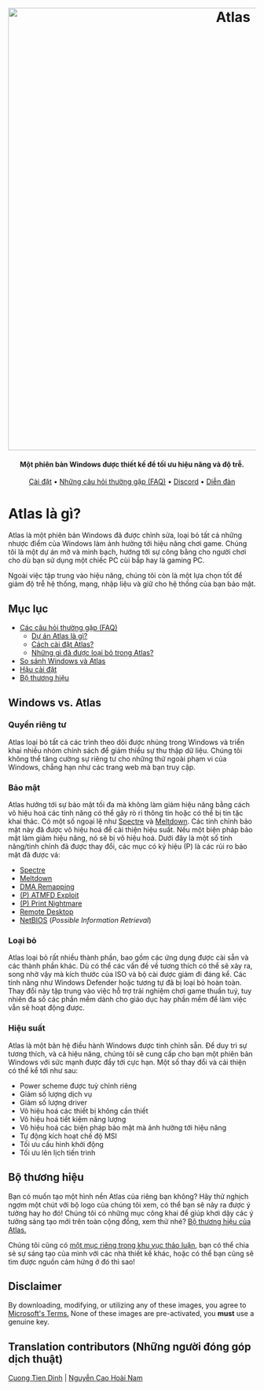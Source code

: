 <h1 align="center">
  <br>
  <a href="http://atlasos.net"><img src="https://i.imgur.com/xV08gIt.png" alt="Atlas" width="900"></a>
</h1>
<h4 align="center">Một phiên bản Windows được thiết kế để tối ưu hiệu năng và độ trễ.</h4>

<p align="center">
  <a href="https://github.com/Atlas-OS/Atlas/wiki/2.-Installing">Cài đặt</a>
  •
  <a href="https://github.com/Atlas-OS/Atlas/wiki/1.-FAQ#contents">Những câu hỏi thường gặp (FAQ)</a>
  •
  <a href="https://discord.com/servers/atlas-795710270000332800" target="_blank">Discord</a>
  •
  <a href="https://forum.atlasos.net/">Diễn đàn</a>
</p>


# Atlas là gì?

Atlas là một phiên bản Windows đã được chỉnh sửa, loại bỏ tất cả những nhược điểm của Windows làm ảnh hưởng tới hiệu năng chơi game. Chúng tôi là một dự án mở và minh bạch, hướng tới sự công bằng cho người chơi cho dù bạn sử dụng một chiếc PC cùi bắp hay là gaming PC.

Ngoài việc tập trung vào hiệu năng, chúng tôi còn là một lựa chọn tốt để giảm độ trễ hệ thống, mạng, nhập liệu và giữ cho hệ thống của bạn bảo mật.

## Mục lục

- [Các câu hỏi thường gặp (FAQ)](https://github.com/Atlas-OS/Atlas/wiki/1.-FAQ)
  - [Dự án Atlas là gì?](https://github.com/Atlas-OS/Atlas/wiki/1.-FAQ#11-what-is-the-atlas-project)
  - [Cách cài đặt Atlas?](https://github.com/Atlas-OS/Atlas/wiki/1.-FAQ#12-how-do-i-install-atlas-os)
  - [Những gì đã được loại bỏ trong Atlas?](https://github.com/Atlas-OS/Atlas/wiki/1.-FAQ#13-whats-removed-in-atlas-os)
- <a href="#windows-vs-atlas">So sánh Windows và Atlas</a>
- [Hậu cài đặt](https://github.com/Atlas-OS/Atlas/wiki/3.-Post-Install)
- [Bộ thương hiệu](https://github.com/Atlas-OS/Atlas/blob/main/img/brand-kit.zip?raw=true)

## Windows vs. Atlas

### **Quyền riêng tư**

Atlas loại bỏ tất cả các trình theo dõi được nhúng trong Windows và triển khai nhiều nhóm chính sách để giảm thiểu sự thu thập dữ liệu. Chúng tôi không thể tăng cường sự riêng tư cho những thứ ngoài phạm vi của Windows, chẳng hạn như các trang web mà bạn truy cập.

### **Bảo mật**

Atlas hướng tới sự bảo mật tối đa mà không làm giảm hiệu năng bằng cách vô hiệu hoá các tính năng có thể gây rò rỉ thông tin hoặc có thể bị tin tặc khai thác. Có một số ngoại lệ như [Spectre](https://spectreattack.com/spectre.pdf) và [Meltdown](https://meltdownattack.com/meltdown.pdf). Các tinh chỉnh bảo mật này đã được vô hiệu hoá để cải thiện hiệu suất.
Nếu một biện pháp bảo mật làm giảm hiệu năng, nó sẽ bị vô hiệu hoá.
Dưới đây là một số tính năng/tinh chỉnh đã được thay đổi, các mục có ký hiệu (P) là các rủi ro bảo mật đã được vá:

- [Spectre](https://spectreattack.com/spectre.pdf)
- [Meltdown](https://meltdownattack.com/meltdown.pdf)
- [DMA Remapping](https://docs.microsoft.com/en-us/windows/security/information-protection/kernel-dma-protection-for-thunderbolt)
- [(P) ATMFD Exploit](https://msrc.microsoft.com/update-guide/en-US/vulnerability/CVE-2020-1020)
- [(P) Print Nightmare](https://us-cert.cisa.gov/ncas/current-activity/2021/06/30/printnightmare-critical-windows-print-spooler-vulnerability)
- [Remote Desktop](https://cve.mitre.org/cgi-bin/cvekey.cgi?keyword=Windows+Remote+Desktop)
- [NetBIOS](https://en.wikipedia.org/wiki/NetBIOS) (_Possible Information Retrieval_)

### **Loại bỏ**

Atlas loại bỏ rất nhiều thành phần, bao gồm các ứng dụng được cài sẵn và các thành phần khác. Dù có thể các vấn đề về tương thích có thể sẽ xảy ra, song nhờ vậy mà kích thước của ISO và bộ cài được giảm đi đáng kể. Các tính năng như Windows Defender hoặc tương tự đã bị loại bỏ hoàn toàn. Thay đổi này tập trung vào việc hỗ trợ trải nghiệm chơi game thuần tuý, tuy nhiên đa số các phần mềm dành cho giáo dục hay phần mềm để làm việc vẫn sẽ hoạt động được.

### **Hiệu suất**

Atlas là một bản hệ điều hành Windows được tinh chỉnh sẵn. Để duy trì sự tương thích, và cả hiệu năng, chúng tôi sẽ cung cấp cho bạn một phiên bản Windows với sức mạnh được đẩy tới cực hạn. Một số thay đổi và cải thiện có thể kể tới như sau:

- Power scheme được tuỳ chỉnh riêng
- Giảm số lượng dịch vụ
- Giảm số lượng driver
- Vô hiệu hoá các thiết bị không cần thiết
- Vô hiệu hoá tiết kiệm năng lượng
- Vô hiệu hoá các biện pháp bảo mật mà ảnh hưởng tới hiệu năng
- Tự động kích hoạt chế độ MSI
- Tối ưu cấu hình khởi động
- Tối ưu lên lịch tiến trình

## Bộ thương hiệu

Bạn có muốn tạo một hình nền Atlas của riêng bạn không? Hãy thử nghịch ngợm một chút với bộ logo của chúng tôi xem, có thể bạn sẽ nảy ra được ý tưởng hay ho đó! Chúng tôi có những mục công khai để giúp khơi dậy các ý tưởng sáng tạo mới trên toàn cộng đồng, xem thử nhé? [Bộ thương hiệu của Atlas.](https://github.com/Atlas-OS/Atlas/blob/main/img/brand-kit.zip?raw=true)

Chúng tôi cũng có [một mục riêng trong khu vục thảo luận](https://github.com/Atlas-OS/Atlas/discussions/categories/community-artwork), bạn có thể chia sẻ sự sáng tạo của mình với các nhà thiết kế khác, hoặc có thể bạn cũng sẽ tìm được nguồn cảm hứng ở đó thì sao!

## Disclaimer

By downloading, modifying, or utilizing any of these images, you agree to [Microsoft's Terms.](https://www.microsoft.com/en-us/Useterms/Retail/Windows/10/UseTerms_Retail_Windows_10_English.htm) None of these images are pre-activated, you **must** use a genuine key.

## Translation contributors (Những người đóng góp dịch thuật)

[Cuong Tien Dinh](https://github.com/dtcu0ng) | [Nguyễn Cao Hoài Nam](https://github.com/sant1ago-da-hanoi)